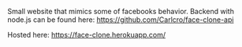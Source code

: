 Small website that mimics some of facebooks behavior.
Backend with node.js can be found here: https://github.com/Carlcro/face-clone-api

Hosted here: https://face-clone.herokuapp.com/
